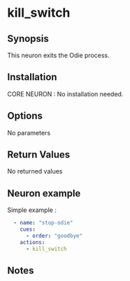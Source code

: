 # kill_switch

## Synopsis

This neuron exits the Odie process.

## Installation

CORE NEURON : No installation needed.  

## Options

No parameters

## Return Values

No returned values

## Neuron example

Simple example : 

```yml
  - name: "stop-odie"
    cues:
      - order: "goodbye"
    actions:
      - kill_switch    
```


## Notes

